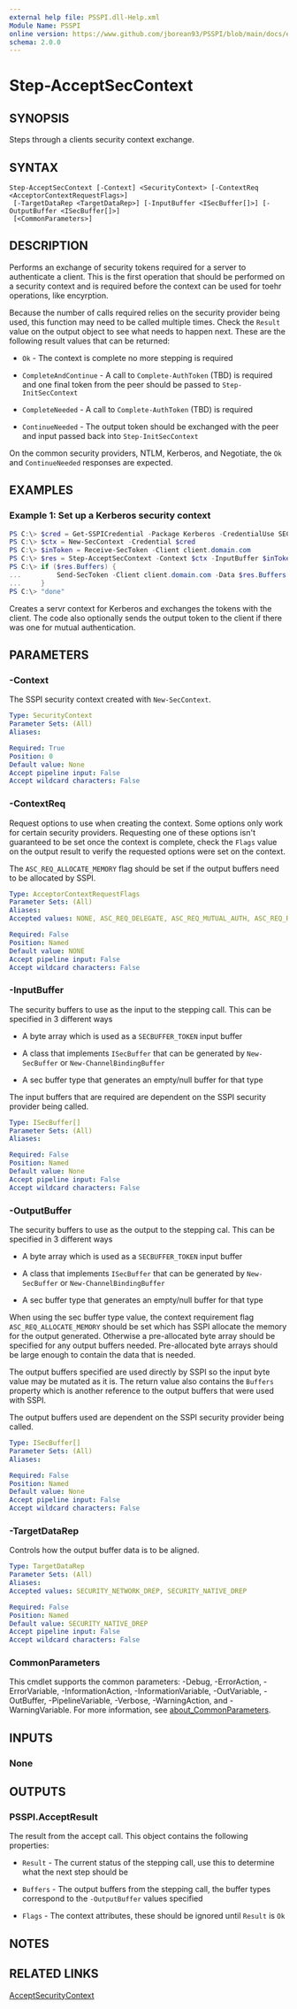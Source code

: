 ```yaml
---
external help file: PSSPI.dll-Help.xml
Module Name: PSSPI
online version: https://www.github.com/jborean93/PSSPI/blob/main/docs/en-US/Step-AcceptSecContext.md
schema: 2.0.0
---
```


# Step-AcceptSecContext

## SYNOPSIS
Steps through a clients security context exchange.

## SYNTAX

```
Step-AcceptSecContext [-Context] <SecurityContext> [-ContextReq <AcceptorContextRequestFlags>]
 [-TargetDataRep <TargetDataRep>] [-InputBuffer <ISecBuffer[]>] [-OutputBuffer <ISecBuffer[]>]
 [<CommonParameters>]
```

## DESCRIPTION
Performs an exchange of security tokens required for a server to authenticate a client.
This is the first operation that should be performed on a security context and is required before the context can be used for toehr operations, like encyrption.

Because the number of calls required relies on the security provider being used, this function may need to be called multiple times.
Check the `Result` value on the output object to see what needs to happen next.
These are the following result values that can be returned:

+ `Ok` - The context is complete no more stepping is required

+ `CompleteAndContinue` - A call to `Complete-AuthToken` (TBD) is required and one final token from the peer should be passed to `Step-InitSecContext`

+ `CompleteNeeded` - A call to `Complete-AuthToken` (TBD) is required

+ `ContinueNeeded` - The output token should be exchanged with the peer and input passed back into `Step-InitSecContext`

On the common security providers, NTLM, Kerberos, and Negotiate, the `Ok` and `ContinueNeeded` responses are expected.

## EXAMPLES

### Example 1: Set up a Kerberos security context
```powershell
PS C:\> $cred = Get-SSPICredential -Package Kerberos -CredentialUse SECPKG_CRED_OUTBOUND
PS C:\> $ctx = New-SecContext -Credential $cred
PS C:\> $inToken = Receive-SecToken -Client client.domain.com
PS C:\> $res = Step-AcceptSecContext -Context $ctx -InputBuffer $inToken -OutputBuffer SECBUFFER_TOKEN -ContextReq ISC_REQ_ALLOCATE_MEMORY
PS C:\> if ($res.Buffers) {
...         Send-SecToken -Client client.domain.com -Data $res.Buffers[0].Data
...     }
PS C:\> "done"
```

Creates a servr context for Kerberos and exchanges the tokens with the client.
The code also optionally sends the output token to the client if there was one for mutual authentication.

## PARAMETERS

### -Context
The SSPI security context created with `New-SecContext`.

```yaml
Type: SecurityContext
Parameter Sets: (All)
Aliases:

Required: True
Position: 0
Default value: None
Accept pipeline input: False
Accept wildcard characters: False
```

### -ContextReq
Request options to use when creating the context.
Some options only work for certain security providers.
Requesting one of these options isn't guaranteed to be set once the context is complete, check the `Flags` value on the output result to verify the requested options were set on the context.

The `ASC_REQ_ALLOCATE_MEMORY` flag should be set if the output buffers need to be allocated by SSPI.

```yaml
Type: AcceptorContextRequestFlags
Parameter Sets: (All)
Aliases:
Accepted values: NONE, ASC_REQ_DELEGATE, ASC_REQ_MUTUAL_AUTH, ASC_REQ_REPLAY_DETECT, ASC_REQ_SEQUENCE_DETECT, ASC_REQ_CONFIDENTIALITY, ASC_REQ_USE_SESSION_KEY, ASC_REQ_SESSION_TICKET, ASC_REQ_ALLOCATE_MEMORY, ASC_REQ_USE_DCE_STYLE, ASC_REQ_DATAGRAM, ASC_REQ_CONNECTION, ASC_REQ_CALL_LEVEL, ASC_REQ_FRAGMENT_SUPPLIED, ASC_REQ_EXTENDED_ERROR, ASC_REQ_STREAM, ASC_REQ_INTEGRITY, ASC_REQ_LICENSING, ASC_REQ_IDENTIFY, ASC_REQ_ALLOW_NULL_SESSION, ASC_REQ_ALLOW_NON_USER_LOGONS, ASC_REQ_ALLOW_CONTEXT_REPLAY, ASC_REQ_FRAGMENT_TO_FIT, ASC_REQ_NO_TOKEN, ASC_REQ_PROXY_BINDINGS, ASC_REQ_ALLOW_MISSING_BINDINGS

Required: False
Position: Named
Default value: NONE
Accept pipeline input: False
Accept wildcard characters: False
```

### -InputBuffer
The security buffers to use as the input to the stepping call.
This can be specified in 3 different ways

+ A byte array which is used as a `SECBUFFER_TOKEN` input buffer

+ A class that implements `ISecBuffer` that can be generated by `New-SecBuffer` or `New-ChannelBindingBuffer`

+ A sec buffer type that generates an empty/null buffer for that type

The input buffers that are required are dependent on the SSPI security provider being called.

```yaml
Type: ISecBuffer[]
Parameter Sets: (All)
Aliases:

Required: False
Position: Named
Default value: None
Accept pipeline input: False
Accept wildcard characters: False
```

### -OutputBuffer
The security buffers to use as the output to the stepping cal.
This can be specified in 3 different ways

+ A byte array which is used as a `SECBUFFER_TOKEN` input buffer

+ A class that implements `ISecBuffer` that can be generated by `New-SecBuffer` or `New-ChannelBindingBuffer`

+ A sec buffer type that generates an empty/null buffer for that type

When using the sec buffer type value, the context requirement flag `ASC_REQ_ALLOCATE_MEMORY` should be set which has SSPI allocate the memory for the output generated.
Otherwise a pre-allocated byte array should be specified for any output buffers needed.
Pre-allocated byte arrays should be large enough to contain the data that is needed.

The output buffers specified are used directly by SSPI so the input byte value may be mutated as it is.
The return value also contains the `Buffers` property which is another reference to the output buffers that were used with SSPI.

The output buffers used are dependent on the SSPI security provider being called.

```yaml
Type: ISecBuffer[]
Parameter Sets: (All)
Aliases:

Required: False
Position: Named
Default value: None
Accept pipeline input: False
Accept wildcard characters: False
```

### -TargetDataRep
Controls how the output buffer data is to be aligned.

```yaml
Type: TargetDataRep
Parameter Sets: (All)
Aliases:
Accepted values: SECURITY_NETWORK_DREP, SECURITY_NATIVE_DREP

Required: False
Position: Named
Default value: SECURITY_NATIVE_DREP
Accept pipeline input: False
Accept wildcard characters: False
```

### CommonParameters
This cmdlet supports the common parameters: -Debug, -ErrorAction, -ErrorVariable, -InformationAction, -InformationVariable, -OutVariable, -OutBuffer, -PipelineVariable, -Verbose, -WarningAction, and -WarningVariable. For more information, see [about_CommonParameters](http://go.microsoft.com/fwlink/?LinkID=113216).

## INPUTS

### None
## OUTPUTS

### PSSPI.AcceptResult
The result from the accept call. This object contains the following properties:

+ `Result` - The current status of the stepping call, use this to determine what the next step should be

+ `Buffers` - The output buffers from the stepping call, the buffer types correspond to the `-OutputBuffer` values specified

+ `Flags` - The context attributes, these should be ignored until `Result` is `Ok`

## NOTES

## RELATED LINKS

[AcceptSecurityContext](https://docs.microsoft.com/en-us/windows/win32/api/sspi/nf-sspi-acceptsecuritycontext)
